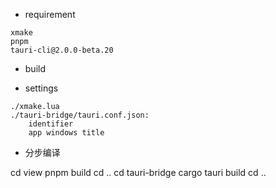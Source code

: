 
* requirement
```
xmake
pnpm
tauri-cli@2.0.0-beta.20
```


* build

* settings
```
./xmake.lua
./tauri-bridge/tauri.conf.json: 
    identifier
    app windows title
```


* 分步编译

cd view
pnpm build
cd ..
cd tauri-bridge
cargo tauri build
cd ..

